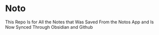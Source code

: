 # Noto

This Repo Is for All the Notes that Was Saved From the Notos App and Is Now Synced Through Obsidian and Github
